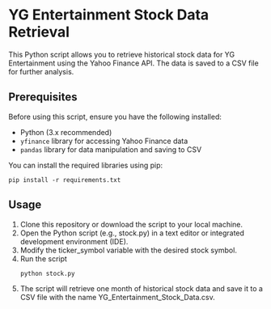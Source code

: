 # YG Entertainment Stock Data Retrieval

This Python script allows you to retrieve historical stock data for YG Entertainment using the Yahoo Finance API. The data is saved to a CSV file for further analysis.

## Prerequisites

Before using this script, ensure you have the following installed:

- Python (3.x recommended)
- `yfinance` library for accessing Yahoo Finance data
- `pandas` library for data manipulation and saving to CSV

You can install the required libraries using pip:

```
pip install -r requirements.txt
```

## Usage
1. Clone this repository or download the script to your local machine.
2. Open the Python script (e.g., stock.py) in a text editor or integrated development environment (IDE).
3. Modify the ticker_symbol variable with the desired stock symbol.
4. Run the script
    ```
    python stock.py
    ```
5. The script will retrieve one month of historical stock data and save it to a CSV file with the name YG_Entertainment_Stock_Data.csv.